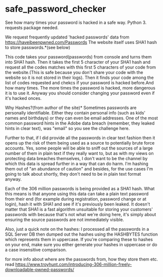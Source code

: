 # safe_password_checker
See how many times your password is hacked in a safe way. Python 3. requests package needed.


We request frequently updated 'hacked passwords' data from  https://haveibeenpwned.com/Passwords
The website itself uses SHA1 hash to store passwords.*(see below)


This code takes your password(passwords) from console and turns them into SHA1 hash.
Then it takes the first 5 character of your SHA1 hash and request all the codes matches with this first 5 characters of your code from the website.(This is safe because you don't share your code with the website so it is not stored in their logs). Then it finds your code among the list of codes requested and chekcs if your password is hacked before.And how many times. 
The more times the password is hacked, more dangerous it is to use it. Anyway you should consider changing your password even if it's hacked onces.




Why Hashes?(from author of the site)*
Sometimes passwords are personally identifiable. Either they contain personal info (such as kids' names and birthdays) or they can even be email addresses. One of the most common password hints in the Adobe data breach (remember, they leaked hints in clear text), was "email" so you see the challenge here.

Further to that, if I did provide all the passwords in clear text fashion then it opens up the risk of them being used as a source to potentially brute force accounts. Yes, some people will be able to sniff out the sources of a large number of them in plain text if they really want to, but as with my views on protecting data breaches themselves, I don't want to be the channel by which this data is spread further in a way that can do harm. I'm hashing them out of "an abundance of caution" and besides, for the use cases I'm going to talk about shortly, they don't need to be in plain text format anyway.

Each of the 306 million passwords is being provided as a SHA1 hash. What this means is that anyone using this data can take a plain text password from their end (for example during registration, password change or at login), hash it with SHA1 and see if it's previously been leaked. It doesn't matter that SHA1 is a fast algorithm unsuitable for storing your customers' passwords with because that's not what we're doing here, it's simply about ensuring the source passwords are not immediately visible.

Also, just a quick note on the hashes: I processed all the passwords in a SQL Server DB then dumped out the hashes using the HASHBYTES function which represents them in uppercase. If you're comparing these to hashes on your end, make sure you either generate your hashes in uppercase or do a case insensitive comparison.



for more info about where are the passwords from, how they store them etc. 
read https://www.troyhunt.com/introducing-306-million-freely-downloadable-pwned-passwords/



